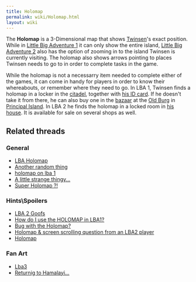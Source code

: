 ```yaml
---
title: Holomap
permalink: wiki/Holomap.html
layout: wiki
---
```


The **Holomap** is a 3-Dimensional map that shows
[Twinsen](Twinsen "wikilink")'s exact position. While in [Little Big
Adventure 1](Little_Big_Adventure_1 "wikilink") it can only show the
entire island, [Little Big Adventure
2](Little_Big_Adventure_2 "wikilink") also has the option of zooming in
to the island Twinsen is currently visiting. The holomap also shows
arrows pointing to places Twinsen needs to go to in order to complete
tasks in the game.

While the holomap is not a necessarry item needed to complete either of
the games, it can come in handy for players in order to know their
whereabouts, or remember where they need to go. In LBA 1, Twinsen finds
a holomap in a locker in the [citadel](citadel "wikilink"), together
with [his ID card](Twinsen's_ID_card "wikilink"). If he doesn't take it
from there, he can also buy one in the
[bazaar](Old_Burg_bazaar "wikilink") at the [Old
Burg](Old_Burg "wikilink") in [Principal
Island](Principal_Island "wikilink"). In LBA 2 he finds the holomap in a
locked room in [his house](Twinsen's_house "wikilink"). It is available
for sale on several shops as well.

## Related threads

### General

- [LBA Holomap](https://forum.magicball.net/showthread.php?t=6437)
- [Another random
  thing](https://forum.magicball.net/showthread.php?t=11464)
- [holomap on lba 1](https://forum.magicball.net/showthread.php?t=11495)
- [A little strange
  thingy...](https://forum.magicball.net/showthread.php?t=1073)
- [Super Holomap ?!](https://forum.magicball.net/showthread.php?t=441)

### Hints\Spoilers

- [LBA 2 Goofs](https://forum.magicball.net/showthread.php?t=10415)
- [How do I use the HOLOMAP in
  LBA1?](https://forum.magicball.net/showthread.php?t=7106)
- [Bug with the
  Holomap?](https://forum.magicball.net/showthread.php?t=11559)
- [Holomap & screen scrolling question from an LBA2
  player](https://forum.magicball.net/showthread.php?t=6472)
- [Holomap](https://forum.magicball.net/showthread.php?t=2592)

### Fan Art

- [Lba3](http://forum.magicball.net/showthread.php?p=112171#post112171)
- [Returnig to
  Hamalayi...](http://forum.magicball.net/showthread.php?p=106993#post106993)
